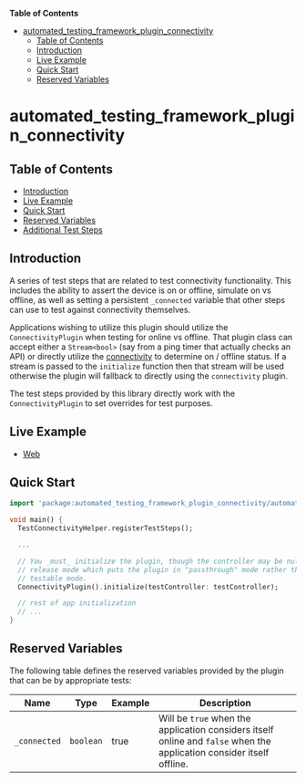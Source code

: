 <!-- START doctoc generated TOC please keep comment here to allow auto update -->
<!-- DON'T EDIT THIS SECTION, INSTEAD RE-RUN doctoc TO UPDATE -->
**Table of Contents**

- [automated_testing_framework_plugin_connectivity](#automated_testing_framework_plugin_connectivity)
  - [Table of Contents](#table-of-contents)
  - [Introduction](#introduction)
  - [Live Example](#live-example)
  - [Quick Start](#quick-start)
  - [Reserved Variables](#reserved-variables)

<!-- END doctoc generated TOC please keep comment here to allow auto update -->

# automated_testing_framework_plugin_connectivity

## Table of Contents

* [Introduction](#introduction)
* [Live Example](#live-example)
* [Quick Start](#quick-start)
* [Reserved Variables](#reserved_variables)
* [Additional Test Steps](https://github.com/peiffer-innovations/automated_testing_framework_plugin_connectivity/blob/main/documentation/STEPS.md)


## Introduction

A series of test steps that are related to test connectivity functionality.  This includes the ability to assert the device is on or offline, simulate on vs offline, as well as setting a persistent `_connected` variable that other steps can use to test against connectivity themselves.

Applications wishing to utilize this plugin should utilize the `ConnectivityPlugin` when testing for online vs offline.  That plugin class can accept either a `Stream<bool>` (say from a ping timer that actually checks an API) or directly utilize the [connectivity](https://pub.dev/packages/connectivity) to determine on / offline status.  If a stream is passed to the `initialize` function then that stream will be used otherwise the plugin will fallback to directly using the `connectivity` plugin.

The test steps provided by this library directly work with the `ConnectivityPlugin` to set overrides for test purposes.


## Live Example

* [Web](https://peiffer-innovations.github.io/automated_testing_framework_plugin_connectivity/web/#/)


## Quick Start

```dart
import 'package:automated_testing_framework_plugin_connectivity/automated_testing_framework_plugin_connectivity.dart';

void main() {
  TestConnectivityHelper.registerTestSteps();

  ...

  // You _must_ initialize the plugin, though the controller may be null in 
  // release mode which puts the plugin in "passthrough" mode rather than active
  // testable mode.
  ConnectivityPlugin().initialize(testController: testController);

  // rest of app initialization
  // ...
}
```

## Reserved Variables

The following table defines the reserved variables provided by the plugin that can be by appropriate tests:

Name            | Type      | Example | Description
----------------|-----------|---------|-------------
`_connected`    | `boolean` | true    | Will be `true` when the application considers itself online and `false` when the application consider itself offline.
